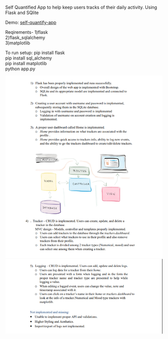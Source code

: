 Self Quantified App to help keep users tracks of their daily activity.
Using Flask and SQlite 


Demo: <a href='https://self-quantify-app.herokuapp.com'>self-quantify-app</a>

Reqirements-
1)flask  
2)flask_sqlalchemy  
3)matplotlib   
  
To run setup: 
  pip install flask  
  pip install sql_alchemy  
  pip install matplotlib  
  python app.py   

<img src='img/1.png' width=500px/>
<img src='img/2.png' width=500px/>
